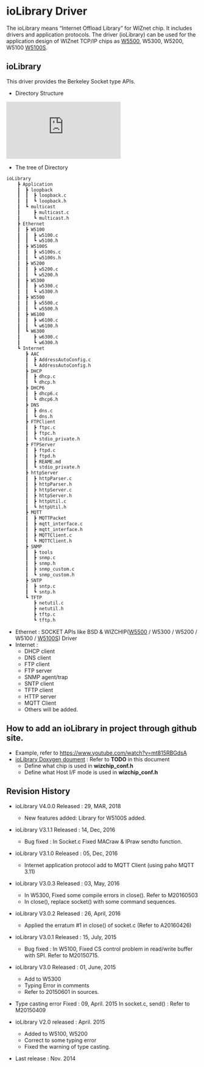 # ioLibrary Driver
The ioLibrary means “Internet Offload Library” for WIZnet chip. It includes drivers and application protocols.
The driver (ioLibrary) can be used for the application design of WIZnet TCP/IP chips as [W5500](http://wizwiki.net/wiki/doku.php?id=products:w5500:start), W5300, W5200, W5100 [W5100S](http://wizwiki.net/wiki/doku.php?id=products:w5100s:start).

## ioLibrary
This driver provides the Berkeley Socket type APIs.
- Directory Structure
<!-- ioLibrary pic -->
![ioLibrary](http://wizwiki.net/wiki/lib/exe/fetch.php?media=products:w5500:iolibrary_bsd.jpg "ioLibrary")

- The tree of Directory
```1
ioLibrary
    ┣ Application
    ┃  ┣ loopback
    ┃  ┃  ┣ loopback.c
    ┃  ┃  ┗ loopback.h
    ┃  ┗ multicast
    ┃     ┣ multicast.c
    ┃     ┗ multicast.h
    ┣ Ethernet
    ┃  ┣ W5100
    ┃  ┃  ┣ w5100.c
    ┃  ┃  ┗ w5100.h
    ┃  ┣ W5100S
    ┃  ┃  ┣ w5100s.c
    ┃  ┃  ┗ w5100s.h
    ┃  ┣ W5200
    ┃  ┃  ┣ w5200.c
    ┃  ┃  ┗ w5200.h
    ┃  ┣ W5300
    ┃  ┃  ┣ w5300.c
    ┃  ┃  ┗ w5300.h
    ┃  ┣ W5500
    ┃  ┃  ┣ w5500.c
    ┃  ┃  ┗ w5500.h
    ┃  ┣ W6100
    ┃  ┃  ┣ w6100.c
    ┃  ┃  ┗ w6100.h
    ┃  ┗ W6300
    ┃     ┣ w6300.c
    ┃     ┗ w6300.h
    ┗ Internet
       ┣ AAC
       ┃  ┣ AddressAutoConfig.c
       ┃  ┗ AddressAutoConfig.h
       ┣ DHCP
       ┃  ┣ dhcp.c
       ┃  ┗ dhcp.h
       ┣ DHCP6
       ┃  ┣ dhcp6.c
       ┃  ┗ dhcp6.h
       ┣ DNS
       ┃  ┣ dns.c
       ┃  ┗ dns.h
       ┣ FTPClient
       ┃  ┣ ftpc.c
       ┃  ┣ ftpc.h
       ┃  ┗ stdio_private.h
       ┣ FTPServer
       ┃  ┣ ftpd.c
       ┃  ┣ ftpd.h
       ┃  ┣ REAME.md
       ┃  ┗ stdio_private.h
       ┣ httpServer
       ┃  ┣ httpParser.c
       ┃  ┣ httpParser.h
       ┃  ┣ httpServer.c
       ┃  ┣ httpServer.h
       ┃  ┣ httpUtil.c
       ┃  ┗ httpUtil.h
       ┣ MQTT
       ┃  ┣ MQTTPacket
       ┃  ┣ mqtt_interface.c
       ┃  ┣ mqtt_interface.h
       ┃  ┣ MQTTClient.c
       ┃  ┗ MQTTClient.h
       ┣ SNMP
       ┃  ┣ tools
       ┃  ┣ snmp.c
       ┃  ┣ snmp.h
       ┃  ┣ snmp_custom.c
       ┃  ┗ snmp_custom.h
       ┣ SNTP
       ┃  ┣ sntp.c
       ┃  ┗ sntp.h
       ┗ TFTP
          ┣ netutil.c
          ┣ netutil.h
          ┣ tftp.c
          ┗ tftp.h

```



- Ethernet : SOCKET APIs like BSD & WIZCHIP([W5500](http://wizwiki.net/wiki/doku.php?id=products:w5500:start) / W5300 /  W5200 / W5100 / [W5100S](http://wizwiki.net/wiki/doku.php?id=products:w5100s:start)) Driver
- Internet :
  - DHCP client
  - DNS client
  - FTP client
  - FTP server
  - SNMP agent/trap
  - SNTP client
  - TFTP client
  - HTTP server
  - MQTT Client
  - Others will be added.

## How to add an ioLibrary in project through github site.
  - Example, refer to https://www.youtube.com/watch?v=mt815RBGdsA
  - [ioLibrary Doxygen doument](https://github.com/Wiznet/ioLibrary_Driver/blob/master/Ethernet/Socket_APIs_V3.0.3.chm) : Refer to **TODO** in this document
    - Define what chip is used in **wizchip_conf.h**
    - Define what Host I/F mode is used in **wizchip_conf.h**

## Revision History
  * ioLibrary V4.0.0 Released : 29, MAR, 2018
    * New features added: Library for W5100S added.
  * ioLibrary V3.1.1 Released : 14, Dec, 2016
    * Bug fixed : In Socket.c Fixed MACraw & IPraw sendto function.
  * ioLibrary V3.1.0 Released : 05, Dec, 2016
    * Internet application protocol add to MQTT Client (using paho MQTT 3.11)
  * ioLibrary V3.0.3 Released : 03, May, 2016
    * In W5300, Fixed some compile errors in close(). Refer to M20160503
    * In close(), replace socket() with some command sequences.
  * ioLibrary V3.0.2 Released : 26, April, 2016
    * Applied the erratum #1 in close() of socket.c (Refer to A20160426)
  * ioLibrary V3.0.1 Released : 15, July, 2015
    * Bug fixed : In W5100, Fixed CS control problem in read/write buffer with SPI. Refer to M20150715.
  * ioLibrary V3.0 Released : 01, June, 2015
    * Add to W5300
    * Typing Error in comments
    * Refer to 20150601 in sources.

  * Type casting error Fixed : 09, April. 2015
    In socket.c, send() : Refer to M20150409

  * ioLibrary V2.0 released : April. 2015
    * Added to W5100, W5200
    * Correct to some typing error
    * Fixed the warning of type casting.

  * Last release : Nov. 2014


